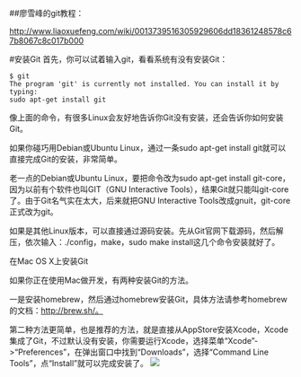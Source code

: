 ##廖雪峰的git教程：

http://www.liaoxuefeng.com/wiki/0013739516305929606dd18361248578c67b8067c8c017b000

#安装Git
   首先，你可以试着输入git，看看系统有没有安装Git：
   
	$ git
	The program 'git' is currently not installed. You can install it by typing:
	sudo apt-get install git
	
   像上面的命令，有很多Linux会友好地告诉你Git没有安装，还会告诉你如何安装Git。

   如果你碰巧用Debian或Ubuntu Linux，通过一条sudo apt-get install git就可以直接完成Git的安装，非常简单。        
   
   老一点的Debian或Ubuntu Linux，要把命令改为sudo apt-get install git-core，因为以前有个软件也叫GIT（GNU Interactive Tools），结果Git就只能叫git-core了。由于Git名气实在太大，后来就把GNU Interactive Tools改成gnuit，git-core正式改为git。

   如果是其他Linux版本，可以直接通过源码安装。先从Git官网下载源码，然后解压，依次输入：./config，make，sudo make install这几个命令安装就好了。
   
   在Mac OS X上安装Git

   如果你正在使用Mac做开发，有两种安装Git的方法。

   一是安装homebrew，然后通过homebrew安装Git，具体方法请参考homebrew的文档：http://brew.sh/。

   第二种方法更简单，也是推荐的方法，就是直接从AppStore安装Xcode，Xcode集成了Git，不过默认没有安装，你需要运行Xcode，选择菜单“Xcode”->“Preferences”，在弹出窗口中找到“Downloads”，选择“Command Line Tools”，点“Install”就可以完成安装了。
   ![](http://www.liaoxuefeng.com/files/attachments/001384907061183ba2a452af9de4a8a8640339239bc3e5e000/0)  
